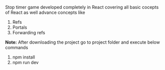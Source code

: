 Stop timer game developed completely in React covering all basic cocepts of React as well advance concepts like
1. Refs
2. Portals
3. Forwarding refs

**Note:** After downloading the project go to project folder and execute below commands
1. npm install
2. npm run dev
